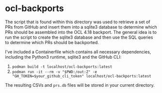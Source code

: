 # ocl-backports

The script that is found within this directory was used to retrieve a set of PRs from GitHub and insert them into a sqlite3 database to determine which PRs should be assembled into the OCL 4.18 backport. The general idea is to run the script to create the sqlite3 database and then use the SQL queries to determine which PRs should be backported.

I've included a Containerfile which contains all necessary dependencies, including the Python3 runtime, sqlite3 and the GitHub CLI:
1. `podman build -t localhost/ocl-backports:latest`
2. `podman run -it --rm -v "$PWD:/out:Z" -e "GH_TOKEN=$your_github_cli_token" localhost/ocl-backports:latest`

The resulting CSVs and `prs.db` files will be stored in your current directory.
